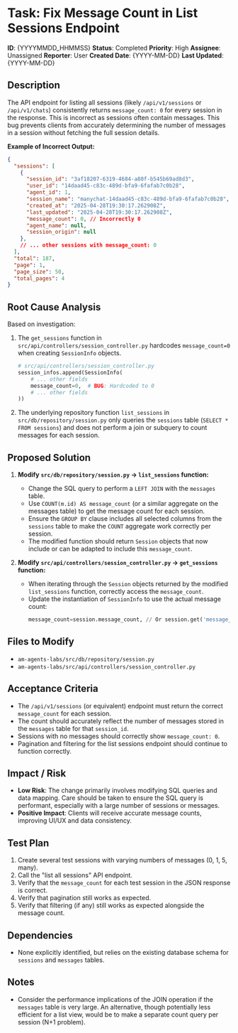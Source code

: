 # Task: Fix Message Count in List Sessions Endpoint

**ID**: {YYYYMMDD_HHMMSS}
**Status**: Completed
**Priority**: High
**Assignee**: Unassigned
**Reporter**: User
**Created Date**: {YYYY-MM-DD}
**Last Updated**: {YYYY-MM-DD}

## Description

The API endpoint for listing all sessions (likely `/api/v1/sessions` or `/api/v1/chats`) consistently returns `message_count: 0` for every session in the response. This is incorrect as sessions often contain messages. This bug prevents clients from accurately determining the number of messages in a session without fetching the full session details.

**Example of Incorrect Output:**
```json
{
  "sessions": [
    {
      "session_id": "3af18207-6319-4684-a80f-b545b69ad8d3",
      "user_id": "14daad45-c83c-489d-bfa9-6fafab7c0b28",
      "agent_id": 1,
      "session_name": "manychat-14daad45-c83c-489d-bfa9-6fafab7c0b28",
      "created_at": "2025-04-28T19:30:17.262908Z",
      "last_updated": "2025-04-28T19:30:17.262908Z",
      "message_count": 0, // Incorrectly 0
      "agent_name": null,
      "session_origin": null
    },
    // ... other sessions with message_count: 0
  ],
  "total": 187,
  "page": 1,
  "page_size": 50,
  "total_pages": 4
}
```

## Root Cause Analysis

Based on investigation:
1.  The `get_sessions` function in `src/api/controllers/session_controller.py` hardcodes `message_count=0` when creating `SessionInfo` objects.
    ```python
    # src/api/controllers/session_controller.py
    session_infos.append(SessionInfo(
        # ... other fields
        message_count=0,  # BUG: Hardcoded to 0
        # ... other fields
    ))
    ```
2.  The underlying repository function `list_sessions` in `src/db/repository/session.py` only queries the `sessions` table (`SELECT * FROM sessions`) and does not perform a join or subquery to count messages for each session.

## Proposed Solution

1.  **Modify `src/db/repository/session.py` -> `list_sessions` function:**
    *   Change the SQL query to perform a `LEFT JOIN` with the `messages` table.
    *   Use `COUNT(m.id) AS message_count` (or a similar aggregate on the messages table) to get the message count for each session.
    *   Ensure the `GROUP BY` clause includes all selected columns from the `sessions` table to make the `COUNT` aggregate work correctly per session.
    *   The modified function should return `Session` objects that now include or can be adapted to include this `message_count`.

2.  **Modify `src/api/controllers/session_controller.py` -> `get_sessions` function:**
    *   When iterating through the `Session` objects returned by the modified `list_sessions` function, correctly access the `message_count`.
    *   Update the instantiation of `SessionInfo` to use the actual message count:
        ```python
        message_count=session.message_count, // Or session.get('message_count', 0)
        ```

## Files to Modify

*   `am-agents-labs/src/db/repository/session.py`
*   `am-agents-labs/src/api/controllers/session_controller.py`

## Acceptance Criteria

*   The `/api/v1/sessions` (or equivalent) endpoint must return the correct `message_count` for each session.
*   The count should accurately reflect the number of messages stored in the `messages` table for that `session_id`.
*   Sessions with no messages should correctly show `message_count: 0`.
*   Pagination and filtering for the list sessions endpoint should continue to function correctly.

## Impact / Risk

*   **Low Risk**: The change primarily involves modifying SQL queries and data mapping. Care should be taken to ensure the SQL query is performant, especially with a large number of sessions or messages.
*   **Positive Impact**: Clients will receive accurate message counts, improving UI/UX and data consistency.

## Test Plan

1.  Create several test sessions with varying numbers of messages (0, 1, 5, many).
2.  Call the "list all sessions" API endpoint.
3.  Verify that the `message_count` for each test session in the JSON response is correct.
4.  Verify that pagination still works as expected.
5.  Verify that filtering (if any) still works as expected alongside the message count.

## Dependencies

*   None explicitly identified, but relies on the existing database schema for `sessions` and `messages` tables.

## Notes

*   Consider the performance implications of the JOIN operation if the `messages` table is very large. An alternative, though potentially less efficient for a list view, would be to make a separate count query per session (N+1 problem). 
